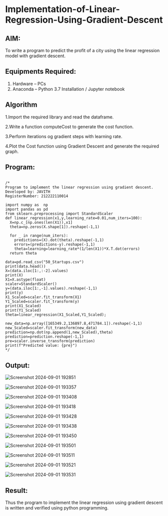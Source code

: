 # Implementation-of-Linear-Regression-Using-Gradient-Descent

## AIM:
To write a program to predict the profit of a city using the linear regression model with gradient descent.

## Equipments Required:
1. Hardware – PCs
2. Anaconda – Python 3.7 Installation / Jupyter notebook

## Algorithm
1.Import the required library and read the dataframe.

2.Write a function computeCost to generate the cost function.

3.Perform iterations og gradient steps with learning rate.

4.Plot the Cost function using Gradient Descent and generate the required graph. 

## Program:

```

/*
Program to implement the linear regression using gradient descent.
Developed by: JAVITH
RegisterNumber: 212222110014

import numpy as  np
import pandas as pd
from sklearn.preprocessing import StandardScaler
def linear_regression(x1,y,learning_rate=0.01,num_iters=100):
  X=np.c_[np.ones(len(X1)),x1]
  theta=np.zeros(X.shape[1]).reshape(-1,1)

  for _ in range(num_iters):
    predictions=(X).dot(theta).reshape(-1,1)
    errors=(predictions-y).reshape(-1,1)        
    theta=learning=learning_rate*(1/len(X1))*X.T.dot(errors)
  return theta

data=pd.read_csv("50_Startups.csv")
print(data.head())
X=(data.iloc[1:,:-2].values)
print(X)
X1=X.astype(float)
scaler=StandardScaler()
y=(data.iloc[1:,-1].values).reshape(-1,1)
print(y)
X1_Scaled=scaler.fit_transform(X1)
Y1_Scaled=scaler.fit_transform(y)
print(X1_Scaled)
print(Y1_Scaled)
theta=linear_regression(X1_Scaled,Y1_Scaled);

new_data=np.array([165349.2,136897.8,471784.1]).reshape(-1,1)
new_Scaled=scaler.fit_transform(new_data)
prediction=np.dot(np.append(1,new_Scaled),theta)
prediction=prediction.reshape(-1,1)
pre=scaler.inverse_transform(prediction)
print(f"Predicted value: {pre}")
*/
```

## Output:
![Screenshot 2024-09-01 192851](https://github.com/user-attachments/assets/b143a0d8-310d-4f84-841d-d41c8edafcdd)

![Screenshot 2024-09-01 193357](https://github.com/user-attachments/assets/7eb74198-63c9-4c90-b102-0af96a624af2)

![Screenshot 2024-09-01 193408](https://github.com/user-attachments/assets/8489dbbc-4dbf-4fed-b196-d873e0744de6)

![Screenshot 2024-09-01 193418](https://github.com/user-attachments/assets/9e1836e6-c0bf-489f-8579-fbc3c944a95c)

![Screenshot 2024-09-01 193428](https://github.com/user-attachments/assets/37f5cbe7-58f6-4c52-8735-05ccce057bd8)

![Screenshot 2024-09-01 193438](https://github.com/user-attachments/assets/08f4b403-1dd2-45d5-933c-131c7c0f2c4e)

![Screenshot 2024-09-01 193450](https://github.com/user-attachments/assets/81334199-3acc-4411-9887-34b27096e7c9)

![Screenshot 2024-09-01 193501](https://github.com/user-attachments/assets/81a15fdf-f89b-4a92-9090-00a73d366cf0)

![Screenshot 2024-09-01 193511](https://github.com/user-attachments/assets/b045e2cf-4805-4c9e-ad97-590e1550141e)

![Screenshot 2024-09-01 193521](https://github.com/user-attachments/assets/b44086c3-7b53-4d2f-a336-97d538e5d00e)

![Screenshot 2024-09-01 193531](https://github.com/user-attachments/assets/91797413-6654-4761-8e77-7877f03a1569)

## Result:
Thus the program to implement the linear regression using gradient descent is written and verified using python programming.

